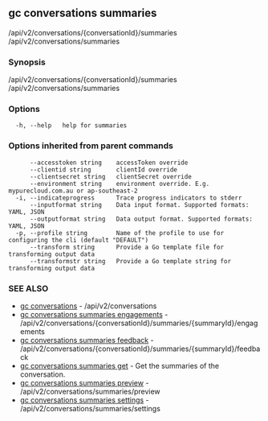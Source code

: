 ## gc conversations summaries

/api/v2/conversations/{conversationId}/summaries /api/v2/conversations/summaries

### Synopsis

/api/v2/conversations/{conversationId}/summaries /api/v2/conversations/summaries

### Options

```
  -h, --help   help for summaries
```

### Options inherited from parent commands

```
      --accesstoken string    accessToken override
      --clientid string       clientId override
      --clientsecret string   clientSecret override
      --environment string    environment override. E.g. mypurecloud.com.au or ap-southeast-2
  -i, --indicateprogress      Trace progress indicators to stderr
      --inputformat string    Data input format. Supported formats: YAML, JSON
      --outputformat string   Data output format. Supported formats: YAML, JSON
  -p, --profile string        Name of the profile to use for configuring the cli (default "DEFAULT")
      --transform string      Provide a Go template file for transforming output data
      --transformstr string   Provide a Go template string for transforming output data
```

### SEE ALSO

* [gc conversations](gc_conversations.html)	 - /api/v2/conversations
* [gc conversations summaries engagements](gc_conversations_summaries_engagements.html)	 - /api/v2/conversations/{conversationId}/summaries/{summaryId}/engagements
* [gc conversations summaries feedback](gc_conversations_summaries_feedback.html)	 - /api/v2/conversations/{conversationId}/summaries/{summaryId}/feedback
* [gc conversations summaries get](gc_conversations_summaries_get.html)	 - Get the summaries of the conversation.
* [gc conversations summaries preview](gc_conversations_summaries_preview.html)	 - /api/v2/conversations/summaries/preview
* [gc conversations summaries settings](gc_conversations_summaries_settings.html)	 - /api/v2/conversations/summaries/settings


